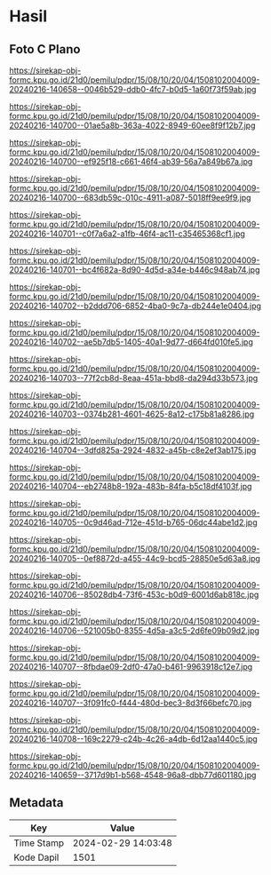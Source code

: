 # Hasil

## Foto C Plano

https://sirekap-obj-formc.kpu.go.id/21d0/pemilu/pdpr/15/08/10/20/04/1508102004009-20240216-140658--0046b529-ddb0-4fc7-b0d5-1a60f73f59ab.jpg

https://sirekap-obj-formc.kpu.go.id/21d0/pemilu/pdpr/15/08/10/20/04/1508102004009-20240216-140700--01ae5a8b-363a-4022-8949-60ee8f9f12b7.jpg

https://sirekap-obj-formc.kpu.go.id/21d0/pemilu/pdpr/15/08/10/20/04/1508102004009-20240216-140700--ef925f18-c661-46f4-ab39-56a7a849b67a.jpg

https://sirekap-obj-formc.kpu.go.id/21d0/pemilu/pdpr/15/08/10/20/04/1508102004009-20240216-140700--683db59c-010c-4911-a087-5018ff9ee9f9.jpg

https://sirekap-obj-formc.kpu.go.id/21d0/pemilu/pdpr/15/08/10/20/04/1508102004009-20240216-140701--c0f7a6a2-a1fb-46f4-ac11-c35465368cf1.jpg

https://sirekap-obj-formc.kpu.go.id/21d0/pemilu/pdpr/15/08/10/20/04/1508102004009-20240216-140701--bc4f682a-8d90-4d5d-a34e-b446c948ab74.jpg

https://sirekap-obj-formc.kpu.go.id/21d0/pemilu/pdpr/15/08/10/20/04/1508102004009-20240216-140702--b2ddd706-6852-4ba0-9c7a-db244e1e0404.jpg

https://sirekap-obj-formc.kpu.go.id/21d0/pemilu/pdpr/15/08/10/20/04/1508102004009-20240216-140702--ae5b7db5-1405-40a1-9d77-d664fd010fe5.jpg

https://sirekap-obj-formc.kpu.go.id/21d0/pemilu/pdpr/15/08/10/20/04/1508102004009-20240216-140703--77f2cb8d-8eaa-451a-bbd8-da294d33b573.jpg

https://sirekap-obj-formc.kpu.go.id/21d0/pemilu/pdpr/15/08/10/20/04/1508102004009-20240216-140703--0374b281-4601-4625-8a12-c175b81a8286.jpg

https://sirekap-obj-formc.kpu.go.id/21d0/pemilu/pdpr/15/08/10/20/04/1508102004009-20240216-140704--3dfd825a-2924-4832-a45b-c8e2ef3ab175.jpg

https://sirekap-obj-formc.kpu.go.id/21d0/pemilu/pdpr/15/08/10/20/04/1508102004009-20240216-140704--eb2748b8-192a-483b-84fa-b5c18df4103f.jpg

https://sirekap-obj-formc.kpu.go.id/21d0/pemilu/pdpr/15/08/10/20/04/1508102004009-20240216-140705--0c9d46ad-712e-451d-b765-06dc44abe1d2.jpg

https://sirekap-obj-formc.kpu.go.id/21d0/pemilu/pdpr/15/08/10/20/04/1508102004009-20240216-140705--0ef8872d-a455-44c9-bcd5-28850e5d63a8.jpg

https://sirekap-obj-formc.kpu.go.id/21d0/pemilu/pdpr/15/08/10/20/04/1508102004009-20240216-140706--85028db4-73f6-453c-b0d9-6001d6ab818c.jpg

https://sirekap-obj-formc.kpu.go.id/21d0/pemilu/pdpr/15/08/10/20/04/1508102004009-20240216-140706--521005b0-8355-4d5a-a3c5-2d6fe09b09d2.jpg

https://sirekap-obj-formc.kpu.go.id/21d0/pemilu/pdpr/15/08/10/20/04/1508102004009-20240216-140707--8fbdae09-2df0-47a0-b461-9963918c12e7.jpg

https://sirekap-obj-formc.kpu.go.id/21d0/pemilu/pdpr/15/08/10/20/04/1508102004009-20240216-140707--3f091fc0-f444-480d-bec3-8d3f66befc70.jpg

https://sirekap-obj-formc.kpu.go.id/21d0/pemilu/pdpr/15/08/10/20/04/1508102004009-20240216-140708--169c2279-c24b-4c26-a4db-6d12aa1440c5.jpg

https://sirekap-obj-formc.kpu.go.id/21d0/pemilu/pdpr/15/08/10/20/04/1508102004009-20240216-140659--3717d9b1-b568-4548-96a8-dbb77d601180.jpg


## Metadata

| Key        | Value               |
| ---------- | ------------------- |
| Time Stamp | 2024-02-29 14:03:48 |
| Kode Dapil | 1501                |




